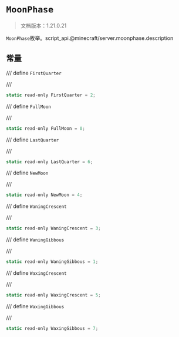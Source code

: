 # `MoonPhase`

> 文档版本：1.21.0.21

`MoonPhase`枚举。script_api.@minecraft/server.moonphase.description

## 常量

/// define
`FirstQuarter`


///

```js
static read-only FirstQuarter = 2;
```


/// define
`FullMoon`


///

```js
static read-only FullMoon = 0;
```


/// define
`LastQuarter`


///

```js
static read-only LastQuarter = 6;
```


/// define
`NewMoon`


///

```js
static read-only NewMoon = 4;
```


/// define
`WaningCrescent`


///

```js
static read-only WaningCrescent = 3;
```


/// define
`WaningGibbous`


///

```js
static read-only WaningGibbous = 1;
```


/// define
`WaxingCrescent`


///

```js
static read-only WaxingCrescent = 5;
```


/// define
`WaxingGibbous`


///

```js
static read-only WaxingGibbous = 7;
```


